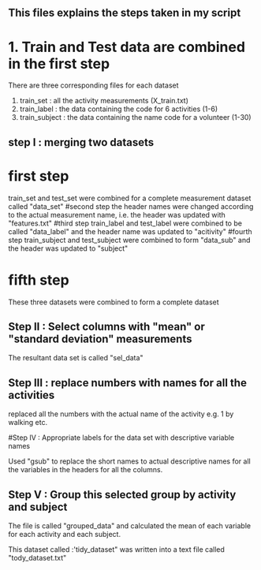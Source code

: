 ## This files explains the steps taken in my script 

# 1. Train and Test data are combined in the first step

There are three corresponding files for each dataset 

1) train_set : all the activity measurements  (X_train.txt)
2) train_label : the data containing the code for 6 activities (1-6)
3) train_subject : the data containing the name code for a volunteer (1-30)
## step I : merging two datasets 
# first step
train_set and test_set were combined for a complete measurement dataset
called
"data_set"
#second step
the header names were changed according to the actual measurement name, i.e. the header was updated with "features.txt"
#third step
train_label and test_label were combined to be called "data_label"
and the header name was updated to "acitivity"
#fourth step
train_subject and test_subject were combined to form "data_sub"
and the header was updated to "subject"
# fifth step
These three datasets were combined to form a complete dataset

## Step II : Select columns with "mean" or "standard deviation" measurements

The resultant data set is called "sel_data"

## Step III : replace numbers with names for all the activities

replaced all the numbers with the actual name of the activity e.g. 1 by walking etc.

#Step IV : Appropriate labels for the data set with descriptive variable names

Used "gsub" to replace the short names to actual descriptive names for all the variables in the headers for all the columns.

## Step V : Group this selected group by activity and subject

The file is called "grouped_data" and calculated the mean of each variable for each activity and each subject.

This dataset called :'tidy_dataset" was written into a text file called "tody_dataset.txt"






